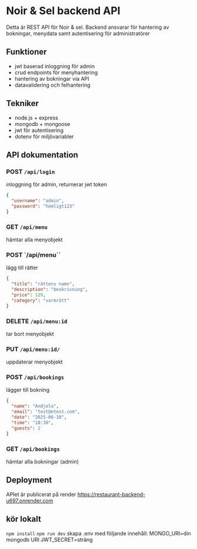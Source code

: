 # Noir & Sel backend API

Detta är REST API för Noir & sel. Backend ansvarar för hantering av bokningar, menydata samt autentisering för administratörer

## Funktioner
- jwt baserad inloggning för admin
- crud endpoints för menyhantering
- hantering av bokningar via API
- datavalidering och felhantering

## Tekniker
- node.js + express
- mongodb + mongoose
- jwt för autentisering
- dotenv för miljövariabler

## API dokumentation
### POST `/api/login`

inloggning för admin, returnerar jwt token

```json
{
  "username": "admin",
  "password": "hemligt123"
}
```

### GET `/api/menu`
hämtar alla menyobjekt

### POST `/api/menu``
lägg till rätter
```json
{
  "title": "rättens namn",
  "description": "beskrivning",
  "price": 129,
  "category": "varmrätt"
}
```
### DELETE `/api/menu:id`
tar bort menyobjekt

### PUT `/api/menu:id/`
uppdaterar menyobjekt

### POST `/api/bookings`
lägger till bokning
```json
{
  "name": "Andjela",
  "email": "test@etest.com",
  "date": "2025-06-10",
  "time": "18:30",
  "guests": 2
}
```

### GET `/api/bookings`
hämtar alla bokningar (admin)

## Deployment
APIet är publicerat på render
https://restaurant-backend-u697.onrender.com 

## kör lokalt
```npm install```
```npm run dev``` 
skapa .env med följande innehåll: 
MONGO_URI=din mongodb URI
JWT_SECRET=sträng
